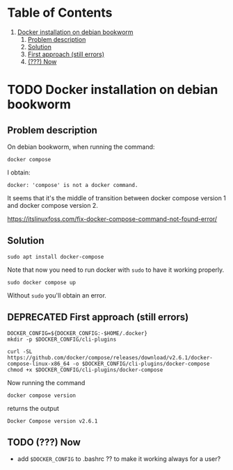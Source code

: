 
# Table of Contents

1.  [Docker installation on debian bookworm](#org9379e5c)
    1.  [Problem description](#org4f363f6)
    2.  [Solution](#org0b6852e)
    3.  [First approach (still errors)](#orgbba0e78)
    4.  [(???) Now](#org59f4083)



<a id="org9379e5c"></a>

# TODO Docker installation on debian bookworm


<a id="org4f363f6"></a>

## Problem description

On debian bookworm, when running the command:

    docker compose

I obtain:

    docker: 'compose' is not a docker command.

It seems that it's the middle of transition between docker compose version 1
and docker compose version 2.

<https://itslinuxfoss.com/fix-docker-compose-command-not-found-error/>


<a id="org0b6852e"></a>

## Solution

    sudo apt install docker-compose

Note that now you need to run docker with `sudo` to have it working
properly.

    sudo docker compose up

Without `sudo` you'll obtain an error.


<a id="orgbba0e78"></a>

## DEPRECATED First approach (still errors)

    DOCKER_CONFIG=${DOCKER_CONFIG:-$HOME/.docker}
    mkdir -p $DOCKER_CONFIG/cli-plugins

    curl -SL https://github.com/docker/compose/releases/download/v2.6.1/docker-compose-linux-x86_64 -o $DOCKER_CONFIG/cli-plugins/docker-compose
    chmod +x $DOCKER_CONFIG/cli-plugins/docker-compose

Now running the command 

    docker compose version

returns the output

    Docker Compose version v2.6.1


<a id="org59f4083"></a>

## TODO (???) Now

-   add `$DOCKER_CONFIG` to .bashrc ?? to make it working always for a user?

